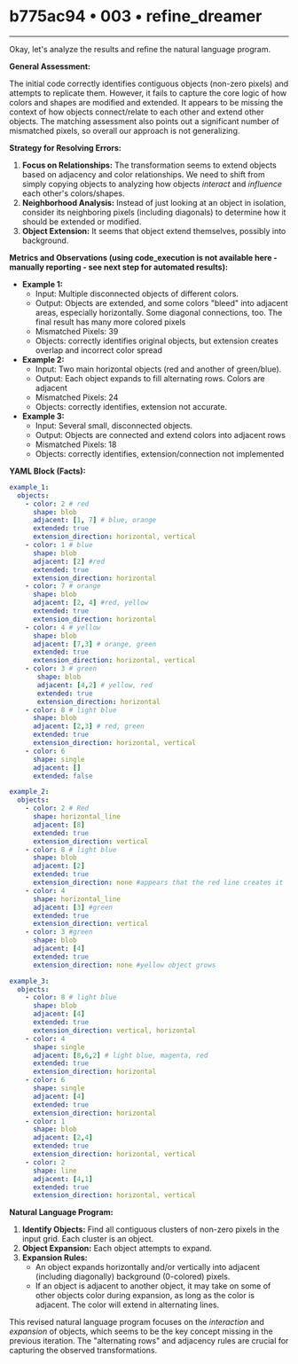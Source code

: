 # b775ac94 • 003 • refine_dreamer

---
Okay, let's analyze the results and refine the natural language program.

**General Assessment:**

The initial code correctly identifies contiguous objects (non-zero pixels) and attempts to replicate them. However, it fails to capture the core logic of how colors and shapes are modified and extended. It appears to be missing the context of how objects connect/relate to each other and extend other objects. The matching assessment also points out a significant number of mismatched pixels, so overall our approach is not generalizing.

**Strategy for Resolving Errors:**

1.  **Focus on Relationships:** The transformation seems to extend objects based on adjacency and color relationships. We need to shift from simply copying objects to analyzing how objects *interact* and *influence* each other's colors/shapes.
2.  **Neighborhood Analysis:** Instead of just looking at an object in isolation, consider its neighboring pixels (including diagonals) to determine how it should be extended or modified.
3. **Object Extension:** It seems that object extend themselves, possibly into background.

**Metrics and Observations (using code_execution is not available here - manually reporting - see next step for automated results):**

*   **Example 1:**
    *   Input: Multiple disconnected objects of different colors.
    *   Output: Objects are extended, and some colors "bleed" into adjacent areas, especially horizontally. Some diagonal connections, too. The final result has many more colored pixels
    *   Mismatched Pixels: 39
    *   Objects: correctly identifies original objects, but extension creates overlap and incorrect color spread
*   **Example 2:**
    *   Input: Two main horizontal objects (red and another of green/blue).
    *   Output: Each object expands to fill alternating rows. Colors are adjacent
    *   Mismatched Pixels: 24
    *   Objects: correctly identifies, extension not accurate.
*   **Example 3:**
    *   Input: Several small, disconnected objects.
    *   Output: Objects are connected and extend colors into adjacent rows
    *   Mismatched Pixels: 18
    *   Objects: correctly identifies, extension/connection not implemented

**YAML Block (Facts):**

```yaml
example_1:
  objects:
    - color: 2 # red
      shape: blob
      adjacent: [1, 7] # blue, orange
      extended: true
      extension_direction: horizontal, vertical
    - color: 1 # blue
      shape: blob
      adjacent: [2] #red
      extended: true
      extension_direction: horizontal
    - color: 7 # orange
      shape: blob
      adjacent: [2, 4] #red, yellow
      extended: true
      extension_direction: horizontal
    - color: 4 # yellow
      shape: blob
      adjacent: [7,3] # orange, green
      extended: true
      extension_direction: horizontal, vertical
    - color: 3 # green
       shape: blob
       adjacent: [4,2] # yellow, red
       extended: true
       extension_direction: horizontal
    - color: 8 # light blue
      shape: blob
      adjacent: [2,3] # red, green
      extended: true
      extension_direction: horizontal, vertical
    - color: 6
      shape: single
      adjacent: []
      extended: false

example_2:
  objects:
    - color: 2 # Red
      shape: horizontal_line
      adjacent: [8]
      extended: true
      extension_direction: vertical
    - color: 8 # light blue
      shape: blob
      adjacent: [2]
      extended: true
      extension_direction: none #appears that the red line creates it
    - color: 4
      shape: horizontal_line
      adjacent: [3] #green
      extended: true
      extension_direction: vertical
    - color: 3 #green
      shape: blob
      adjacent: [4]
      extended: true
      extension_direction: none #yellow object grows

example_3:
  objects:
    - color: 8 # light blue
      shape: blob
      adjacent: [4]
      extended: true
      extension_direction: vertical, horizontal
    - color: 4
      shape: single
      adjacent: [8,6,2] # light blue, magenta, red
      extended: true
      extension_direction: horizontal
    - color: 6
      shape: single
      adjacent: [4]
      extended: true
      extension_direction: horizontal
    - color: 1
      shape: blob
      adjacent: [2,4]
      extended: true
      extension_direction: horizontal, vertical
    - color: 2
      shape: line
      adjacent: [4,1]
      extended: true
      extension_direction: horizontal, vertical
```

**Natural Language Program:**

1.  **Identify Objects:** Find all contiguous clusters of non-zero pixels in the input grid. Each cluster is an object.
2.  **Object Expansion:** Each object attempts to expand.
3.  **Expansion Rules:**
    *   An object expands horizontally and/or vertically into adjacent (including diagonally) background (0-colored) pixels.
    *   If an object is adjacent to another object, it may take on some of other objects color during expansion, as long as the color is adjacent. The color will extend in alternating lines.

This revised natural language program focuses on the *interaction* and *expansion* of objects, which seems to be the key concept missing in the previous iteration. The "alternating rows" and adjacency rules are crucial for capturing the observed transformations.

